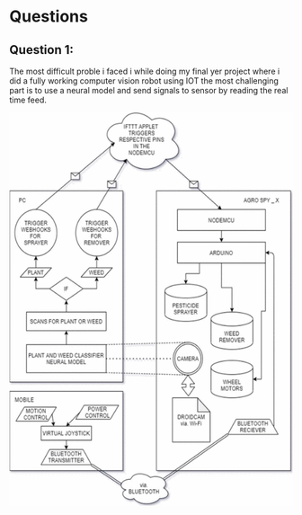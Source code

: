 # Questions
## Question 1:
The most difficult proble i faced i while doing my final yer project where i did a fully working computer vision robot using IOT the most challenging part is to use a neural model and send signals to sensor by reading the real time feed.

![Design Architecture](Design.jpeg)
